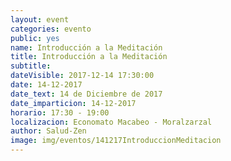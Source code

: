 ```yaml
---
layout: event
categories: evento
public: yes
name: Introducción a la Meditación
title: Introducción a la Meditación
subtitle:
dateVisible: 2017-12-14 17:30:00
date: 14-12-2017
date_text: 14 de Diciembre de 2017
date_imparticion: 14-12-2017
horario: 17:30 - 19:00
localizacion: Economato Macabeo - Moralzarzal
author: Salud-Zen
image: img/eventos/141217IntroduccionMeditacion
---
```


